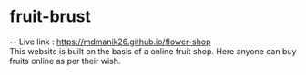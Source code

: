 # fruit-brust
-- Live link : https://mdmanik26.github.io/flower-shop <br/>
This website is built on the basis of a online fruit shop. Here anyone can buy fruits online as per their wish.
